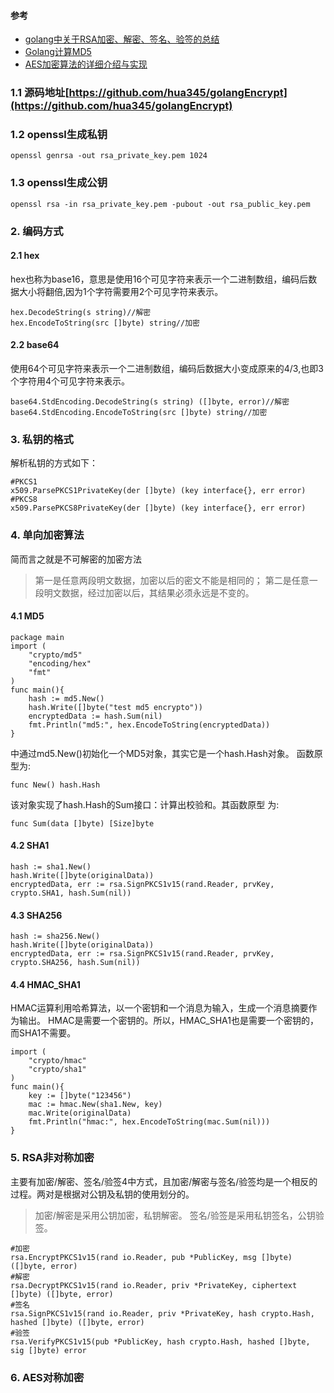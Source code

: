 #### 参考
- [golang中关于RSA加密、解密、签名、验签的总结](https://blog.csdn.net/xz_studying/article/details/80314111)
- [Golang计算MD5](http://blog.51cto.com/gotaly/1403942)
- [AES加密算法的详细介绍与实现](https://blog.csdn.net/qq_28205153/article/details/55798628)


### 1.1 源码地址[https://github.com/hua345/golangEncrypt](https://github.com/hua345/golangEncrypt)
### 1.2 openssl生成私钥 
```
openssl genrsa -out rsa_private_key.pem 1024
```
### 1.3 openssl生成公钥 
```
openssl rsa -in rsa_private_key.pem -pubout -out rsa_public_key.pem
```
### 2. 编码方式
#### 2.1 hex
hex也称为base16，意思是使用16个可见字符来表示一个二进制数组，编码后数据大小将翻倍,因为1个字符需要用2个可见字符来表示。
```
hex.DecodeString(s string)//解密
hex.EncodeToString(src []byte) string//加密
```
#### 2.2 base64
使用64个可见字符来表示一个二进制数组，编码后数据大小变成原来的4/3,也即3个字符用4个可见字符来表示。
```
base64.StdEncoding.DecodeString(s string) ([]byte, error)//解密
base64.StdEncoding.EncodeToString(src []byte) string//加密
```
### 3. 私钥的格式
解析私钥的方式如下：
```
#PKCS1
x509.ParsePKCS1PrivateKey(der []byte) (key interface{}, err error)
#PKCS8
x509.ParsePKCS8PrivateKey(der []byte) (key interface{}, err error)
```
### 4. 单向加密算法
简而言之就是不可解密的加密方法
>第一是任意两段明文数据，加密以后的密文不能是相同的；
> 第二是任意一段明文数据，经过加密以后，其结果必须永远是不变的。

#### 4.1 MD5
```
package main
import (
    "crypto/md5"
    "encoding/hex"
    "fmt"
)
func main(){
    hash := md5.New()
    hash.Write([]byte("test md5 encrypto"))
    encryptedData := hash.Sum(nil)
    fmt.Println("md5:", hex.EncodeToString(encryptedData))
}
```
中通过md5.New()初始化一个MD5对象，其实它是一个hash.Hash对象。 函数原型为:
```
func New() hash.Hash
```
该对象实现了hash.Hash的Sum接口：计算出校验和。其函数原型 为:
```
func Sum(data []byte) [Size]byte
```
#### 4.2 SHA1
```
hash := sha1.New()
hash.Write([]byte(originalData))
encryptedData, err := rsa.SignPKCS1v15(rand.Reader, prvKey, crypto.SHA1, hash.Sum(nil))
```
#### 4.3 SHA256
```
hash := sha256.New()
hash.Write([]byte(originalData))
encryptedData, err := rsa.SignPKCS1v15(rand.Reader, prvKey, crypto.SHA256, hash.Sum(nil))
```
#### 4.4 HMAC_SHA1
HMAC运算利用哈希算法，以一个密钥和一个消息为输入，生成一个消息摘要作为输出。
  HMAC是需要一个密钥的。所以，HMAC_SHA1也是需要一个密钥的，而SHA1不需要。
  
```
import (
	"crypto/hmac"
	"crypto/sha1"
)
func main(){
    key := []byte("123456")
    mac := hmac.New(sha1.New, key)
    mac.Write(originalData)
    fmt.Println("hmac:", hex.EncodeToString(mac.Sum(nil)))
}
```
### 5. RSA非对称加密
主要有加密/解密、签名/验签4中方式，且加密/解密与签名/验签均是一个相反的过程。两对是根据对公钥及私钥的使用划分的。

>加密/解密是采用公钥加密，私钥解密。
签名/验签是采用私钥签名，公钥验签。
```
#加密
rsa.EncryptPKCS1v15(rand io.Reader, pub *PublicKey, msg []byte) ([]byte, error)
#解密
rsa.DecryptPKCS1v15(rand io.Reader, priv *PrivateKey, ciphertext []byte) ([]byte, error)
#签名
rsa.SignPKCS1v15(rand io.Reader, priv *PrivateKey, hash crypto.Hash, hashed []byte) ([]byte, error)
#验签
rsa.VerifyPKCS1v15(pub *PublicKey, hash crypto.Hash, hashed []byte, sig []byte) error
```
### 6. AES对称加密
